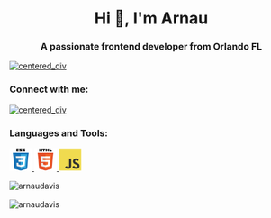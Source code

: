 <h1 align="center">Hi 👋, I'm Arnau</h1>
<h3 align="center">A passionate frontend developer from Orlando FL</h3>

<p align="left"> <a href="https://twitter.com/centered_div" target="blank"><img src="https://img.shields.io/twitter/follow/centered_div?logo=twitter&style=for-the-badge" alt="centered_div" /></a> </p>

<h3 align="left">Connect with me:</h3>
<p align="left">
<a href="https://twitter.com/centered_div" target="blank"><img align="center" src="https://raw.githubusercontent.com/rahuldkjain/github-profile-readme-generator/master/src/images/icons/Social/twitter.svg" alt="centered_div" height="30" width="40" /></a>
</p>

<h3 align="left">Languages and Tools:</h3>
<p align="left"> <a href="https://www.w3schools.com/css/" target="_blank" rel="noreferrer"> <img src="https://raw.githubusercontent.com/devicons/devicon/master/icons/css3/css3-original-wordmark.svg" alt="css3" width="40" height="40"/> </a> <a href="https://www.w3.org/html/" target="_blank" rel="noreferrer"> <img src="https://raw.githubusercontent.com/devicons/devicon/master/icons/html5/html5-original-wordmark.svg" alt="html5" width="40" height="40"/> </a> <a href="https://developer.mozilla.org/en-US/docs/Web/JavaScript" target="_blank" rel="noreferrer"> <img src="https://raw.githubusercontent.com/devicons/devicon/master/icons/javascript/javascript-original.svg" alt="javascript" width="40" height="40"/> </a> </p>

<p><img align="center" src="https://github-readme-stats.vercel.app/api/top-langs?username=arnaudavis&show_icons=true&locale=en&layout=compact" alt="arnaudavis" /></p>

<p><img align="center" src="https://github-readme-streak-stats.herokuapp.com/?user=arnaudavis&" alt="arnaudavis" /></p>
